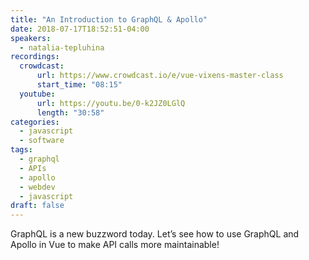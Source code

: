 ```yaml
---
title: "An Introduction to GraphQL & Apollo"
date: 2018-07-17T18:52:51-04:00
speakers:
  - natalia-tepluhina
recordings:
  crowdcast:
      url: https://www.crowdcast.io/e/vue-vixens-master-class
      start_time: "08:15"
  youtube:
      url: https://youtu.be/0-k2JZ0LGlQ
      length: "30:58"
categories:
  - javascript
  - software
tags:
  - graphql
  - APIs
  - apollo
  - webdev
  - javascript
draft: false
---
```


GraphQL is a new buzzword today. Let’s see how to use GraphQL and Apollo in Vue to make API calls more maintainable!
